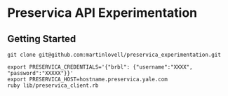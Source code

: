 # Preservica API Experimentation


## Getting Started
```
git clone git@github.com:martinlovell/preservica_experimentation.git

export PRESERVICA_CREDENTIALS='{"brbl": {"username":"XXXX", "password":"XXXXX"}}'
export PRESERVICA_HOST=hostname.preservica.yale.com 
ruby lib/preservica_client.rb 
```